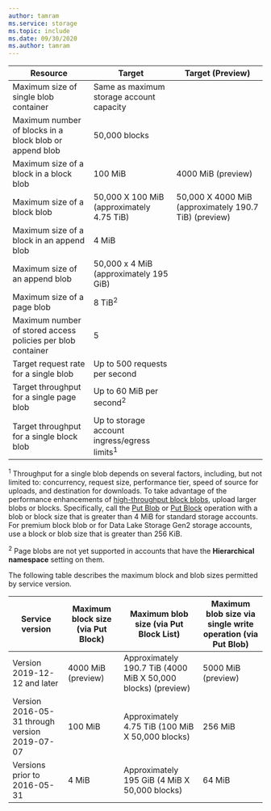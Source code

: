 ```yaml
---
author: tamram
ms.service: storage
ms.topic: include
ms.date: 09/30/2020
ms.author: tamram
---
```


| Resource | Target | Target (Preview) |
|-|-|-|
| Maximum size of single blob container | Same as maximum storage account capacity |  |
| Maximum number of blocks in a block blob or append blob | 50,000 blocks |  |
| Maximum size of a block in a block blob | 100 MiB | 4000 MiB (preview) |
| Maximum size of a block blob | 50,000 X 100 MiB (approximately 4.75 TiB) | 50,000 X 4000 MiB (approximately 190.7 TiB) (preview) |
| Maximum size of a block in an append blob | 4 MiB |  |
| Maximum size of an append blob | 50,000 x 4 MiB (approximately 195 GiB) |  |
| Maximum size of a page blob | 8 TiB<sup>2</sup> |  |
| Maximum number of stored access policies per blob container | 5 |  |
| Target request rate for a single blob | Up to 500 requests per second |  |
| Target throughput for a single page blob | Up to 60 MiB per second<sup>2</sup> |  |
| Target throughput for a single block blob | Up to storage account ingress/egress limits<sup>1</sup> |  |

<sup>1</sup> Throughput for a single blob depends on several factors, including, but not limited to: concurrency, request size, performance tier, speed of source for uploads, and destination for downloads. To take advantage of the performance enhancements of [high-throughput block blobs](https://azure.microsoft.com/blog/high-throughput-with-azure-blob-storage/), upload larger blobs or blocks. Specifically, call the [Put Blob](/rest/api/storageservices/put-blob) or [Put Block](/rest/api/storageservices/put-block) operation with a blob or block size that is greater than 4 MiB for standard storage accounts. For premium block blob or for Data Lake Storage Gen2 storage accounts, use a block or blob size that is greater than 256 KiB.

<sup>2</sup> Page blobs are not yet supported in accounts that have the **Hierarchical namespace** setting on them.

The following table describes the maximum block and blob sizes permitted by service version.

| Service version | Maximum block size (via Put Block) | Maximum blob size (via Put Block List) | Maximum blob size via single write operation (via Put Blob) |
|-|-|-|-|
| Version 2019-12-12 and later | 4000 MiB (preview) | Approximately 190.7 TiB (4000 MiB X 50,000 blocks) (preview) | 5000 MiB (preview) |
| Version 2016-05-31 through version 2019-07-07 | 100 MiB | Approximately 4.75 TiB (100 MiB X 50,000 blocks) | 256 MiB |
| Versions prior to 2016-05-31 | 4 MiB | Approximately 195 GiB (4 MiB X 50,000 blocks) | 64 MiB |
